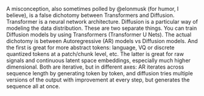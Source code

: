 A misconception, also sometimes polled by @elonmusk (for humor, I believe), is a false dichotomy between Transformers and Diffusion. Transformer is a neural network architecture. Diffusion is a particular way of modeling the data distribution. These are two separate things. You can train Diffusion models by using Transformers (Transformer U Nets). The actual dichotomy is between Autoregressive (AR) models vs Diffusion models. And the first is great for more abstract tokens: language, VQ or discrete quantized tokens at a patch/chunk level, etc. The latter is great for raw signals and continuous latent space embeddings, especially much higher dimensional. Both are iterative, but in different axes: AR iterates across sequence length by generating token by token, and diffusion tries multiple versions of the output with improvement at every step, but generates the sequence all at once.
